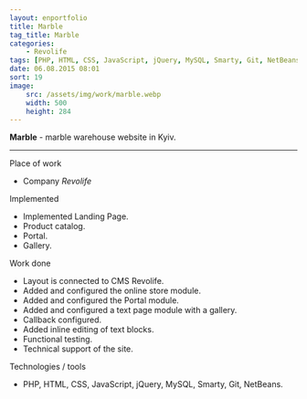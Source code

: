 ```yaml
---
layout: enportfolio
title: Marble
tag_title: Marble
categories:
    - Revolife
tags: [PHP, HTML, CSS, JavaScript, jQuery, MySQL, Smarty, Git, NetBeans]
date: 06.08.2015 08:01
sort: 19
image: 
    src: /assets/img/work/marble.webp 
    width: 500
    height: 284
---
```


**Marble** - marble warehouse website in Kyiv.

---

Place of work

* Company _Revolife_

Implemented

* Implemented Landing Page.
* Product catalog.
* Portal.
* Gallery.

Work done

* Layout is connected to CMS Revolife.
* Added and configured the online store module.
* Added and configured the Portal module.
* Added and configured a text page module with a gallery.
* Callback configured.
* Added inline editing of text blocks.
* Functional testing.
* Technical support of the site.

Technologies / tools

* PHP, HTML, CSS, JavaScript, jQuery, MySQL, Smarty, Git, NetBeans.

